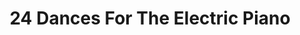 ---
inv_num: 2013-218
add_credit:
url: 2013-218-24-dances-for-the-electric-piano
title: '24 Dances For The Electric Piano '
year: '2013'
display_year: '2013'
medium: Piano suite
dims:
pitch:
ps:
live_url: https://soundcloud.com/coryarcangel/sets/24-dances-for-the-electric-piano-record-srf-001
youtube:
related_code:
subheading: "(Composition)"
download: 24-dances-2013-015-sheet-music-master.pdf
commission:
layout: things-i-made
---